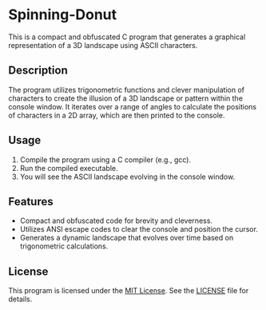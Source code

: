 # Spinning-Donut

This is a compact and obfuscated C program that generates a graphical representation of a 3D landscape using ASCII characters.

## Description

The program utilizes trigonometric functions and clever manipulation of characters to create the illusion of a 3D landscape or pattern within the console window. It iterates over a range of angles to calculate the positions of characters in a 2D array, which are then printed to the console.

## Usage

1. Compile the program using a C compiler (e.g., gcc).
2. Run the compiled executable.
3. You will see the ASCII landscape evolving in the console window.

## Features

- Compact and obfuscated code for brevity and cleverness.
- Utilizes ANSI escape codes to clear the console and position the cursor.
- Generates a dynamic landscape that evolves over time based on trigonometric calculations.

## License

This program is licensed under the [MIT License](LICENSE). See the [LICENSE](LICENSE) file for details.
